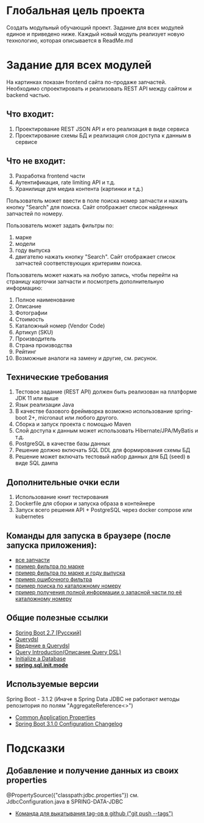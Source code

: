 # Глобальная цель проекта
Создать модульный обучающий проект. Задание для всех модулей единое и приведено ниже. Каждый новый модуль реализует новую технологию, которая описывается в ReadMe.md

# Задание для всех модулей
На картинках показан frontend сайта по-продаже запчастей. Необходимо
спроектировать и реализовать REST API между сайтом и backend частью.

## Что входит:
1. Проектирование REST JSON API и его реализация в виде сервиса
2. Проектирование схемы БД и реализация слоя доступа к данным в сервисе

## Что не входит:
3. Разработка frontend части
4. Аутентификация, rate limiting API и т.д.
5. Хранилище для медиа контента (картинки и т.д.)

Пользователь может ввести в поле поиска номер запчасти и нажать кнопку "Search" для поиска. Сайт отображает список 
найденных запчастей по номеру.

Пользователь может задать фильтры по:
1. марке
2. модели
3. году выпуска 
4. двигателю 
нажать кнопку "Search". Сайт отображает список запчастей соответствующих критериям поиска.

Пользователь может нажать на любую запись, чтобы перейти на страницу
карточки запчасти и посмотреть дополнительную информацию:
1. Полное наименование
2. Описание
3. Фотографии
4. Стоимость
5. Каталожный номер (Vendor Code)
6. Артикул (SKU)
7. Производитель
8. Страна производства
9. Рейтинг
10. Возможные аналоги на замену
и другие, см. рисунок.

## Технические требования
1. Тестовое задание (REST API) должен быть реализован на платформе JDK 11 или выше
2. Язык реализации Java
3. В качестве базового фреймворка возможно использование spring-boot 2+, micronaut или любого другого.
4. Сборка и запуск проекта с помощью Maven
5. Слой доступа к данным может использовать Hibernate/JPA/MyBatis и т.д.
6. PostgreSQL в качестве базы данных
7. Решение должно включать SQL DDL для формирования схемы БД
8. Решение может включать тестовый набор данных для БД (seed) в виде SQL дампа

## Дополнительные очки если
1. Использование юнит тестирования
2. Dockerfile для сборки и запуска образа в контейнере
3. Запуск всего решения API + PostgreSQL через docker compose или kubernetes

## Команды для запуска в браузере (после запуска приложения):
* [все запчасти](http://localhost:8080/api/v1/carparts)
* [пример фильтра по марке](http://localhost:8080/api/v1/carparts?brandName=Ural)
* [пример фильтра по марке и году выпуска](http://localhost:8080/api/v1/carparts?brandName=Ural&modelName=Ural-4320&yearRelease=1977)
* [пример ошибочного фильтра](http://localhost:8080/api/v1/carparts?brandName=Ural&modelName=Ural-4320&yearRelease=19)
* [пример поиска по каталожному номеру](http://localhost:8080/api/v1/carparts?VendorCode=URL-4320-02)
* [пример получения полной информации о запасной части по её каталожному номеру](http://localhost:8080/api/v1/carparts/URL-4320-01)

## Общие полезные ссылки
* [Spring Boot 2.7 [Русский]](https://runebook.dev/ru/docs/spring_boot/-index-)
* [Querydsl](https://querydsl.com/static/querydsl/4.4.0/reference/html_single/)
* [Введение в Querydsl](https://javascopes.com/intro-to-querydsl-f08c8bfd/)
* [Query Introduction(Описание Query DSL)](https://www.komapper.org/docs/reference/query/introduction/)
* [Initialize a Database](https://docs.spring.io/spring-boot/docs/current/reference/html/howto.html#howto.data-initialization)
* [**spring.sql.init.mode**](https://docs.spring.io/spring-boot/docs/current-SNAPSHOT/api/org/springframework/boot/sql/init/DatabaseInitializationMode.html)

## Используемые версии
Spring Boot - 3.1.2 (Иначе в Spring Data JDBC не работают методы репозитория по полям "AggregateReference<>")
* [Common Application Properties](https://docs.spring.io/spring-boot/docs/3.1.2/reference/html/application-properties.html#appendix.application-properties.data)
* [Spring Boot 3.1.0 Configuration Changelog](https://github.com/spring-projects/spring-boot/wiki/Spring-Boot-3.1.0-Configuration-Changelog)

# Подсказки
## Добавление и получение данных из своих properties
@PropertySource({"classpath:jdbc.properties"}) см. JdbcConfiguration.java в SPRING-DATA-JDBC

* [Команда для выкатывания tag-ов в github ("git push --tags")](https://www.thisprogrammingthing.com/2013/git-tags-not-showing-in-github/)